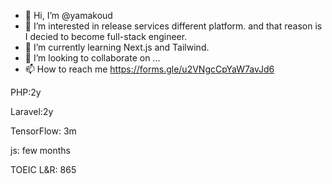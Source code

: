- 👋 Hi, I’m @yamakoud
- 👀 I’m interested in release services different platform. and that reason is I decied to become full-stack engineer.
- 🌱 I’m currently learning Next.js and Tailwind.
- 💞️ I’m looking to collaborate on ...
- 📫 How to reach me https://forms.gle/u2VNgcCpYaW7avJd6

PHP:2y

Laravel:2y

TensorFlow: 3m

js: few months

TOEIC L&R: 865

<!---
yamakoud/yamakoud is a ✨ special ✨ repository because its `README.md` (this file) appears on your GitHub profile.
You can click the Preview link to take a look at your changes.
--->
